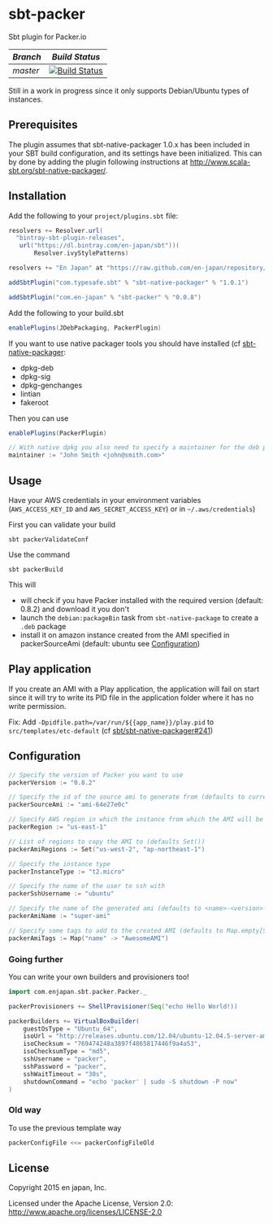 # sbt-packer
Sbt plugin for Packer.io

*Branch*|*Build Status*|
|---|---|
|*master*|[![Build Status](https://travis-ci.org/en-japan/sbt-packer.svg)](https://travis-ci.org/en-japan/sbt-packer)|

Still in a work in progress since it only supports Debian/Ubuntu types of
instances.

## Prerequisites
The plugin assumes that sbt-native-packager 1.0.x has been included in
your SBT build configuration, and its settings have been
initialized. This can by done by adding the plugin following instructions at
http://www.scala-sbt.org/sbt-native-packager/.

## Installation

Add the following to your `project/plugins.sbt` file:
```scala
resolvers += Resolver.url(
  "bintray-sbt-plugin-releases",
   url("https://dl.bintray.com/en-japan/sbt"))(
       Resolver.ivyStylePatterns)

resolvers += "En Japan" at "https://raw.github.com/en-japan/repository/master/releases"

addSbtPlugin("com.typesafe.sbt" % "sbt-native-packager" % "1.0.1")

addSbtPlugin("com.en-japan" % "sbt-packer" % "0.0.8")
```

Add the following to your build.sbt
```scala
enablePlugins(JDebPackaging, PackerPlugin)
```

If you want to use native packager tools you should have installed (cf
[sbt-native-packager](http://www.scala-sbt.org/sbt-native-packager/formats/debian.html#requirements):
- dpkg-deb
- dpkg-sig
- dpkg-genchanges
- lintian
- fakeroot

Then you can use
```scala
enablePlugins(PackerPlugin)

// With native dpkg you also need to specify a maintainer for the deb package.
maintainer := "John Smith <john@smith.com>"
```

## Usage

Have your AWS credentials in your environment variables (`AWS_ACCESS_KEY_ID` and `AWS_SECRET_ACCESS_KEY`) or in `~/.aws/credentials`)

First you can validate your build
```shell
sbt packerValidateConf
```

Use the command
```shell
sbt packerBuild
```
This will 
- will check if you have Packer installed with the required version (default:
  0.8.2) and download it you don't
- launch the `debian:packageBin` task from `sbt-native-package` to create a `.deb` package
- install it on amazon instance created from the AMI specified in packerSourceAmi (default: ubuntu see [Configuration](#Configuration))

## Play application
If you create an AMI with a Play application, the application will fail on
start since it will try to write its PID file in the application folder where
it has no write permission.

Fix: Add `-Dpidfile.path=/var/run/${{app_name}}/play.pid` to `src/templates/etc-default`
(cf [sbt/sbt-native-packager#241](https://github.com/sbt/sbt-native-packager/issues/241#issuecomment-42141586))

## Configuration

```scala
// Specify the version of Packer you want to use
packerVersion := "0.8.2"

// Specify the id of the source ami to generate from (defaults to current trusty ubuntu amd64 ebs AMI)
packerSourceAmi := "ami-64e27e0c"

// Specify AWS region in which the instance from which the AMI will be created will be run
packerRegion := "us-east-1"

// List of regions to copy the AMI to (defaults Set())
packerAmiRegions := Set("us-west-2", "ap-northeast-1")

// Specify the instance type
packerInstanceType := "t2.micro"

// Specify the name of the user to ssh with
packerSshUsername := "ubuntu"

// Specify the name of the generated ami (defaults to <name>-<version>-{{timestamp}})
packerAmiName := "super-ami"

// Specify some tags to add to the created AMI (defaults to Map.empty[String,String])
packerAmiTags := Map("name" -> "AwesomeAMI")
```

### Going further

You can write your own builders and provisioners too!

```scala
import com.enjapan.sbt.packer.Packer._

packerProvisioners += ShellProvisioner(Seq("echo Hello World!))

packerBuilders += VirtualBoxBuilder(
    guestOsType = "Ubuntu_64",
    isoUrl = "http://releases.ubuntu.com/12.04/ubuntu-12.04.5-server-amd64.iso",
    isoChecksum = "769474248a3897f4865817446f9a4a53",
    isoChecksumType = "md5",
    sshUsername = "packer",
    sshPassword = "packer",
    sshWaitTimeout = "30s",
    shutdownCommand = "echo 'packer' | sudo -S shutdown -P now"
)
```

### Old way

To use the previous template way

```scala
packerConfigFile <<= packerConfigFileOld
```


## License
Copyright 2015 en japan, Inc.

Licensed under the Apache License, Version 2.0: http://www.apache.org/licenses/LICENSE-2.0
